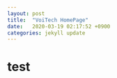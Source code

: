 ```yaml
---
layout: post
title:  "VoiTech HomePage"
date:   2020-03-19 02:17:52 +0900
categories: jekyll update
---
```

# test
